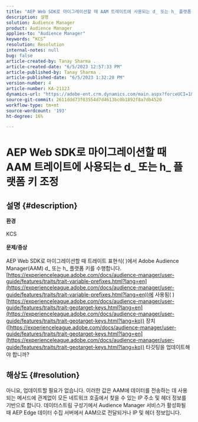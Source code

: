 ```yaml
---
title: "AEP Web SDK로 마이그레이션할 때 AAM 트레이트에 사용되는 d_ 또는 h_ 플랫폼 키 조정"
description: 설명
solution: Audience Manager
product: Audience Manager
applies-to: "Audience Manager"
keywords: “KCS”
resolution: Resolution
internal-notes: null
bug: false
article-created-by: Tanay Sharma .
article-created-date: "6/5/2023 12:57:33 PM"
article-published-by: Tanay Sharma .
article-published-date: "6/5/2023 1:32:28 PM"
version-number: 4
article-number: KA-21123
dynamics-url: "https://adobe-ent.crm.dynamics.com/main.aspx?forceUCI=1&pagetype=entityrecord&etn=knowledgearticle&id=8d59a684-a003-ee11-8f6e-6045bd0065b6"
source-git-commit: 2611ddd73f03554d7d4613bc0b1892f8a7db4520
workflow-type: tm+mt
source-wordcount: '193'
ht-degree: 16%

---
```


# AEP Web SDK로 마이그레이션할 때 AAM 트레이트에 사용되는 d_ 또는 h_ 플랫폼 키 조정

## 설명 {#description}

<b>환경</b><br><br>KCS<br><br><b>문제/증상</b><br><br>AEP Web SDK로 마이그레이션할 때 트레이트 표현식( )에서 Adobe Audience Manager(AAM) d_ 또는 h_ 플랫폼 키를 수행합니다.[https://experienceleague.adobe.com/docs/audience-manager/user-guide/features/traits/trait-variable-prefixes.html?lang=en](https://experienceleague.adobe.com/docs/audience-manager/user-guide/features/traits/trait-variable-prefixes.html?lang=en))에 사용됨( )[https://experienceleague.adobe.com/docs/audience-manager/user-guide/features/traits/trait-geotarget-keys.html?lang=en](https://experienceleague.adobe.com/docs/audience-manager/user-guide/features/traits/trait-geotarget-keys.html?lang=ko)) 장치 ([https://experienceleague.adobe.com/docs/audience-manager/user-guide/features/traits/trait-geotarget-keys.html?lang=en](https://experienceleague.adobe.com/docs/audience-manager/user-guide/features/traits/trait-geotarget-keys.html?lang=ko)) 타깃팅을 업데이트해야 합니까?<br>

## 해상도 {#resolution}


아니요, 업데이트할 필요가 없습니다. 이러한 값은 AAM에 데이터를 전송하는 데 사용되는 메서드에 관계없이 모든 네트워크 호출에서 찾을 수 있는 IP 주소 및 헤더 정보를 기반으로 합니다. 데이터스트림 구성기에서 Audience Manager 서비스가 활성화될 때 AEP Edge 데이터 수집 서버에서 AAM으로 전달되거나 IP 및 헤더 정보입니다.
